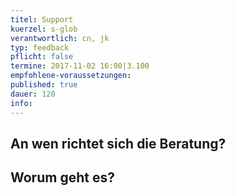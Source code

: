 ```yaml
---
titel: Support
kuerzel: s-glob
verantwortlich: cn, jk
typ: feedback
pflicht: false
termine: 2017-11-02 16:00|3.100
empfohlene-voraussetzungen: 
published: true
dauer: 120
info: 
---
```


## An wen richtet sich die Beratung?

## Worum geht es?


